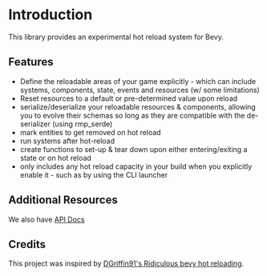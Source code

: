# Introduction

This library provides an experimental hot reload system for Bevy.

## Features

- Define the reloadable areas of your game explicitly - which can include systems, components, state, events and resources (w/ some limitations)
- Reset resources to a default or pre-determined value upon reload
- serialize/deserialize your reloadable resources & components, allowing you to evolve their schemas so long as they are compatible with the de-serializer (using rmp_serde)
- mark entities to get removed on hot reload
- run systems after hot-reload
- create functions to set-up & tear down upon either entering/exiting a state or on hot reload
- only includes any hot reload capacity in your build when you explicitly enable it - such as by using the CLI launcher

## Additional Resources

We also have [API Docs](https://lee-orr.github.io/dexterous_developer/doc/dexterous_developer/index.html)

## Credits

This project was inspired by [DGriffin91's Ridiculous bevy hot reloading](https://github.com/DGriffin91/ridiculous_bevy_hot_reloading).
